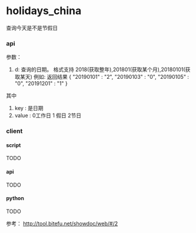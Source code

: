 # holidays_china

查询今天是不是节假日



### api
参数：
1. d: 查询的日期。   格式支持 2018(获取整年),201801(获取某个月),20180101(获取某天) 
例如:
返回结果
{ 
  "20190101" : "2", 
  "20190103" : "0", 
  "20190105" : "0", 
  "20191201" : "1" 
}

其中 
1. key : 是日期
1. value : 0工作日 1 假日 2节日


### client 

#### script
TODO
#### api
TODO
#### python
TODO


参考：
http://tool.bitefu.net/showdoc/web/#/2
